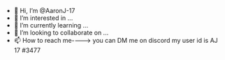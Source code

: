 - 👋 Hi, I’m @AaronJ-17
- 👀 I’m interested in ...
- 🌱 I’m currently learning ...
- 💞️ I’m looking to collaborate on ...
- 📫 How to reach me----> you can DM me on discord my user id is AJ 17 #3477

<!---
AaronJ-17/AaronJ-17 is a ✨ special ✨ repository because its `README.md` (this file) appears on your GitHub profile.
You can click the Preview link to take a look at your changes.
--->
